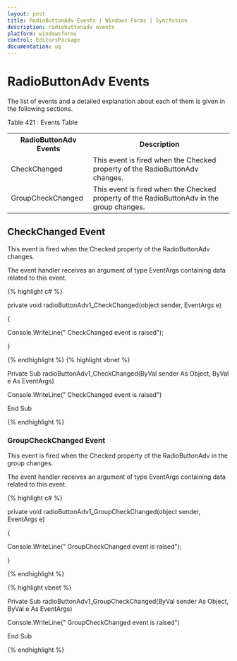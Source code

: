 ```yaml
---
layout: post
title: RadioButtonAdv-Events | Windows Forms | Syncfusion
description: radiobuttonadv events
platform: windowsforms
control: EditorsPackage
documentation: ug
---
```


# RadioButtonAdv Events	

The list of events and a detailed explanation about each of them is given in the following sections.

Table 421 : Events Table

<table>
<tr>
<th>
RadioButtonAdv Events</th><th>
Description</th></tr>
<tr>
<td>
CheckChanged</td><td>
This event is fired when the Checked property of the RadioButtonAdv changes.</td></tr>
<tr>
<td>
GroupCheckChanged</td><td>
This event is fired when the Checked property of the RadioButtonAdv in the group changes.</td></tr>
</table>

## CheckChanged Event

This event is fired when the Checked property of the RadioButtonAdv changes.

The event handler receives an argument of type EventArgs containing data related to this event.

{% highlight c# %}



private void radioButtonAdv1_CheckChanged(object sender, EventArgs e)

{

Console.WriteLine(" CheckChanged event is raised");

}


{% endhighlight %}
{% highlight vbnet %}



Private Sub radioButtonAdv1_CheckChanged(ByVal sender As Object, ByVal e As EventArgs)

Console.WriteLine(" CheckChanged event is raised")

End Sub

{% endhighlight %}

### GroupCheckChanged Event

This event is fired when the Checked property of the RadioButtonAdv in the group changes.

The event handler receives an argument of type EventArgs containing data related to this event.

{% highlight c# %}



private void radioButtonAdv1_GroupCheckChanged(object sender, EventArgs e)

{

Console.WriteLine(" GroupCheckChanged event is raised");

}

{% endhighlight %}

{% highlight vbnet %}



Private Sub radioButtonAdv1_GroupCheckChanged(ByVal sender As Object, ByVal e As EventArgs)

Console.WriteLine(" GroupCheckChanged event is raised")

End Sub

{% endhighlight %}